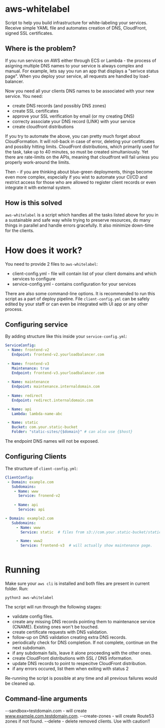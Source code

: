 # aws-whitelabel
Script to help you build infrastructure for white-labeling your services. Receive simple YAML file and automates creation of DNS, CloudFront, signed SSL certificates.

## Where is the problem?

If you run services on AWS either through ECS or Lambda - the process of asigning multiple DNS names to your service is always complex
and manual. For example, lets say you run an app that displays a "serivce status page". When you deploy your service, all requests
are handled by load-balancer. 

Now you need all your clients DNS names to be associated with your new service. You need:

 - create DNS records (and possibly DNS zones)
 - create SSL certificates
 - approve your SSL verification by email (or my creating DNS)
 - correcty associate your DNS record (LINK) with your service
 - create cloudfront distributions

If you try to automate the above, you can pretty much forget about CloudFormation. It will roll-back in case of error,
deleting your certificates and possibly hitting limits. CloudFront distributions, which primarily used for the task, take
up to 40 minutes, so must be created simultaniously. Yet there are rate-limits on the APIs, meaning that cloudfront will
fail unless you properly work-around the limits.

Then - if you are thinking about blue-green deployments, things become even more complex, especially if you wist to automate
your CI/CD and restrict access for those who are allowed to register client records or even integrate it with external
system.

## How is this solved

`aws-whitelabel` is a script which handles all the tasks listed above for you in a sustainable and safe way while trying
to preserve resources, do many things in parallel and handle errors gracefully. It also minimize down-time for the
clients.

# How does it work?

You need to provide 2 files to `aws-whitelabel`:

 - client-config.yml - file will contain list of your client domains and which services to configure
 - service-config.yml - contains configuration for your services
 
There are also some command-line options. It is recommended to run this script as a part of deploy pipeline. File
`client-config.yml` can be safely edited by your staff or can even be integrated with UI app or any other process.
 
## Configuring service
 
By adding structure like this inside your `service-config.yml`:
 
``` yaml
ServiceConfig:
 - Name: frontend-v2
   Endpoint: frontend-v2.yourloadbalancer.com
   
 - Name: frontend-v3
   Maintenance: true
   Endpoint: frontend-v3.yourloadbalancer.com
    
 - Name: maintenance
   Endpoint: maintenance.internaldomain.com
   
 - Name: redirect
   Endpoint: redirect.internaldomain.com

 - Name: api
   Lambda: lambda-name-abc

 - Name: static
   Bucket: com.your.static-bucket
   Folder: "static-sites/{$domain}" # can also use {$host}
```

The endpoint DNS names will not be exposed.

## Configuring Clients

The structure of `client-config.yml`:

``` yaml
ClientConfig:
 - Domain: example.com
   Subdomains:
    - Name: www
      Service: fronend-v2
      
    - Name: api
      Service: api

- Domain: example2.com
   Subdomains:
     - Name: www
       Service: static  # files from s3://com.your.static-bucket/static-sites/example2.com/

     - Name: www2
       Service: frontend-v3  # will actually show maintenance page. 
       
```

# Running

Make sure your `aws cli` is installed and both files are present in current folder. Run:

``` 
python3 aws-whitelabel
```

The script will run through the following stages:

 - validate config files.
 - create any missing DNS records pointing them to maintenance service (CNAME). Existing ones won't be touched.
 - create certificate requests with DNS validation.
 - follow-up on DNS validation creating extra DNS records.
 - periodically check for DNS completion. If not complete, continue on the next subdomain.
 - if any subdomain fails, leave it alone proceeding with the other ones.
 - create CloudFront distributions with SSL / DNS information.
 - update DNS records to point to respecitve CloudFront distribution.
 - if any errors occured, list them when exiting with status 2
 
 Re-running the script is possible at any time and all previous failures would be cleaned up.
 
 ## Command-line arguments
 
   --sandbox=testdomain.com  - will create www.example.com.testdomain.com.
   --create-zones            - will create Route53 zones if not found.
   --delete                  - delete removed clients. Use with caution!!
   
 
 
 
